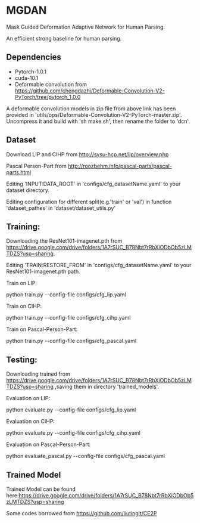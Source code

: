 # MGDAN

Mask Guided Deformation Adaptive Network for Human Parsing.

An efficient strong baseline for human parsing.

## Dependencies

* Pytorch-1.0.1
* cuda-10.1
* Deformable convolution from https://github.com/chengdazhi/Deformable-Convolution-V2-PyTorch/tree/pytorch_1.0.0

A deformable convolution models in zip file from above link has been provided in 'utils/ops/Deformable-Convolution-V2-PyTorch-master.zip'. 
Uncompress it and build with 'sh make.sh', then rename the folder to 'dcn'.

## Dataset

Download LIP and CIHP from http://sysu-hcp.net/lip/overview.php

Pascal Person-Part from http://roozbehm.info/pascal-parts/pascal-parts.html

Editing 'INPUT:DATA_ROOT' in 'configs/cfg_datasetName.yaml' to your dataset directory.

Editing configuration for different split(e.g.'train' or 'val') in function 'dataset_pathes' in 'dataset/dataset_utils.py'

## Training:
Downloading the ResNet101-imagenet.pth from https://drive.google.com/drive/folders/1A7rSUC_B78Nbt7rRbXiODbOb5zLMTDZS?usp=sharing.

Editing 'TRAIN:RESTORE_FROM' in 'configs/cfg_datasetName.yaml' to your ResNet101-imagenet.pth path.

Train on LIP:

  python train.py --config-file configs/cfg_lip.yaml
  

Train on CIHP:

  python train.py --config-file configs/cfg_cihp.yaml
  

Train on Pascal-Person-Part:

  python train.py --config-file configs/cfg_pascal.yaml

## Testing:
Downloading trained from https://drive.google.com/drive/folders/1A7rSUC_B78Nbt7rRbXiODbOb5zLMTDZS?usp=sharing
,saving them in directory 'trained_models'.

Evaluation on LIP:

  python evaluate.py --config-file configs/cfg_lip.yaml


Evaluation on CIHP:

  python evaluate.py --config-file configs/cfg_cihp.yaml


Evaluation on Pascal-Person-Part:

  python evaluate_pascal.py --config-file configs/cfg_pascal.yaml


## Trained Model

Trained Model can be found here:https://drive.google.com/drive/folders/1A7rSUC_B78Nbt7rRbXiODbOb5zLMTDZS?usp=sharing

Some codes borrowed from https://github.com/liutinglt/CE2P

